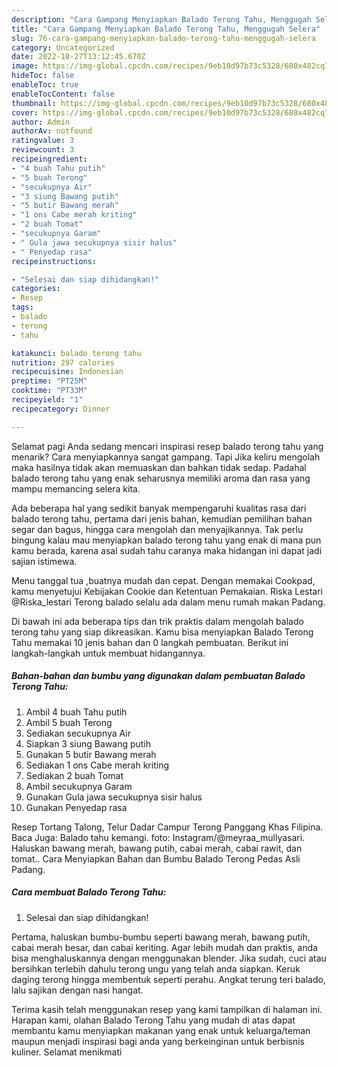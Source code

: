 ```yaml
---
description: "Cara Gampang Menyiapkan Balado Terong Tahu, Menggugah Selera"
title: "Cara Gampang Menyiapkan Balado Terong Tahu, Menggugah Selera"
slug: 76-cara-gampang-menyiapkan-balado-terong-tahu-menggugah-selera
category: Uncategorized
date: 2022-10-27T13:12:45.670Z
image: https://img-global.cpcdn.com/recipes/9eb10d97b73c5328/680x482cq70/balado-terong-tahu-foto-resep-utama.jpg
hideToc: false
enableToc: true
enableTocContent: false
thumbnail: https://img-global.cpcdn.com/recipes/9eb10d97b73c5328/680x482cq70/balado-terong-tahu-foto-resep-utama.jpg
cover: https://img-global.cpcdn.com/recipes/9eb10d97b73c5328/680x482cq70/balado-terong-tahu-foto-resep-utama.jpg
author: Admin
authorAv: notfound
ratingvalue: 3
reviewcount: 3
recipeingredient:
- "4 buah Tahu putih"
- "5 buah Terong"
- "secukupnya Air"
- "3 siung Bawang putih"
- "5 butir Bawang merah"
- "1 ons Cabe merah kriting"
- "2 buah Tomat"
- "secukupnya Garam"
- " Gula jawa secukupnya sisir halus"
- " Penyedap rasa"
recipeinstructions:

- "Selesai dan siap dihidangkan!"
categories:
- Resep
tags:
- balado
- terong
- tahu

katakunci: balado terong tahu 
nutrition: 297 calories
recipecuisine: Indonesian
preptime: "PT25M"
cooktime: "PT33M"
recipeyield: "1"
recipecategory: Dinner

---
```



Selamat pagi Anda sedang mencari inspirasi resep balado terong tahu yang menarik? Cara menyiapkannya sangat gampang. Tapi Jika keliru mengolah maka hasilnya tidak akan memuaskan dan bahkan tidak sedap. Padahal balado terong tahu yang enak seharusnya memiliki aroma dan rasa yang mampu memancing selera kita.


Ada beberapa hal yang sedikit banyak mempengaruhi kualitas rasa dari balado terong tahu, pertama dari jenis bahan, kemudian pemilihan bahan segar dan bagus, hingga cara mengolah dan menyajikannya. Tak perlu bingung kalau mau menyiapkan balado terong tahu yang enak di mana pun kamu berada, karena asal sudah tahu caranya maka hidangan ini dapat jadi sajian istimewa.

Menu tanggal tua ,buatnya mudah dan cepat. Dengan memakai Cookpad, kamu menyetujui Kebijakan Cookie dan Ketentuan Pemakaian. Riska Lestari @Riska_lestari Terong balado selalu ada dalam menu rumah makan Padang.


Di bawah ini ada beberapa tips dan trik praktis dalam mengolah balado terong tahu yang siap dikreasikan. Kamu bisa menyiapkan Balado Terong Tahu memakai 10 jenis bahan dan 0 langkah pembuatan. Berikut ini langkah-langkah untuk membuat hidangannya.

<!--inarticleads1-->

##### Bahan-bahan dan bumbu yang digunakan dalam pembuatan Balado Terong Tahu:

1. Ambil 4 buah Tahu putih
1. Ambil 5 buah Terong
1. Sediakan secukupnya Air
1. Siapkan 3 siung Bawang putih
1. Gunakan 5 butir Bawang merah
1. Sediakan 1 ons Cabe merah kriting
1. Sediakan 2 buah Tomat
1. Ambil secukupnya Garam
1. Gunakan  Gula jawa secukupnya sisir halus
1. Gunakan  Penyedap rasa


Resep Tortang Talong, Telur Dadar Campur Terong Panggang Khas Filipina. Baca Juga: Balado tahu kemangi. foto: Instagram/@meyraa_mullyasari. Haluskan bawang merah, bawang putih, cabai merah, cabai rawit, dan tomat.. Cara Menyiapkan Bahan dan Bumbu Balado Terong Pedas Asli Padang. 

<!--inarticleads2-->

##### Cara membuat Balado Terong Tahu:


1. Selesai dan siap dihidangkan!

Pertama, haluskan bumbu-bumbu seperti bawang merah, bawang putih, cabai merah besar, dan cabai keriting. Agar lebih mudah dan praktis, anda bisa menghaluskannya dengan menggunakan blender. Jika sudah, cuci atau bersihkan terlebih dahulu terong ungu yang telah anda siapkan. Keruk daging terong hingga membentuk seperti perahu. Angkat terung teri balado, lalu sajikan dengan nasi hangat. 

Terima kasih telah menggunakan resep yang kami tampilkan di halaman ini. Harapan kami, olahan Balado Terong Tahu yang mudah di atas dapat membantu kamu menyiapkan makanan yang enak untuk keluarga/teman maupun menjadi inspirasi bagi anda yang berkeinginan untuk berbisnis kuliner. Selamat menikmati
